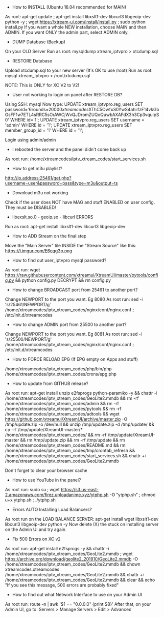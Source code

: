 - How to INSTALL (Ubuntu 18.04 recommended for MAIN)

As root: apt-get update ; apt-get install libxslt1-dev libcurl3 libgeoip-dev python -y ; wget https://xtream-ui.com/install/install.py ; sudo python install.py
If you want a whole NEW installation, choose MAIN and then ADMIN.
If you want ONLY the admin part, select ADMIN only.

- DUMP Database (Backup)

On your OLD Server
Run as root: mysqldump xtream_iptvpro > xtcdump.sql

- RESTORE Database

Upload xtcdump.sql to your new server (It's OK to use /root)
Run as root: mysql xtream_iptvpro < /root/xtcdump.sql

NOTE: This is ONLY for XC V2 to V2! 

- User not working to login on panel after RESTORE DB?

Using SSH: mysql
Now type: UPDATE xtream_iptvpro.reg_users SET password='$6$rounds=20000$xtreamcodes$XThC5OwfuS0YwS4ahiifzF14vkGbGsFF1w7ETL4sRRC5sOrAWCjWvQJDromZUQoQuwbAXAFdX3h3Cp3vqulpS0' WHERE id='1';
UPDATE xtream_iptvpro.reg_users SET username = 'admin' WHERE id = '1';
UPDATE xtream_iptvpro.reg_users SET member_group_id = '1' WHERE id = '1';

Login using admin/admin

- I rebooted the server and the panel didn't come back up

As root run:  /home/xtreamcodes/iptv_xtream_codes/start_services.sh

- How to get m3u playlist?

http://ip.address:25461/get.php?username=user&password=pass&type=m3u&output=ts

- Download m3u not working

Check if the user does NOT have MAG and stuff ENABLED on user config. They must be DISABLED!

- libexslt.so.0 - geoip.so - libcurl ERRORS

Run as root: apt-get install libxslt1-dev libcurl3 libgeoip-dev

- How to ADD Stream on the final step

Move the "Main Server" tile INSIDE the "Stream Source" like this: https://i.imgur.com/E6eqg3p.png

- How to find out user_iptvpro mysql password?

As root run: wget https://raw.githubusercontent.com/xtreamui/XtreamUI/master/pytools/config.py && python config.py DECRYPT && rm config.py

- How to change BROADCAST port from 25461 to another port?

Change NEWPORT to the port you want. Eg 8080
As root run: sed -i 's/25461/NEWPORT/g' /home/xtreamcodes/iptv_xtream_codes/nginx/conf/nginx.conf ; /etc/init.d/xtreamcodes

- How to change ADMIN port from 25500 to another port?

Change NEWPORT to the port you want. Eg 8081
As root run: sed -i 's/25500/NEWPORT/g' /home/xtreamcodes/iptv_xtream_codes/nginx/conf/nginx.conf ; /etc/init.d/xtreamcodes

- How to FORCE RELOAD EPG (If EPG empty on Apps and stuff)

/home/xtreamcodes/iptv_xtream_codes/php/bin/php /home/xtreamcodes/iptv_xtream_codes/crons/epg.php

- How to update from GITHUB release?

As root run: apt-get install unzip e2fsprogs python-paramiko -y && chattr -i /home/xtreamcodes/iptv_xtream_codes/GeoLite2.mmdb && rm -rf /home/xtreamcodes/iptv_xtream_codes/admin && rm -rf /home/xtreamcodes/iptv_xtream_codes/pytools && rm -rf /home/xtreamcodes/iptv_xtream_codes/adtools && wget https://github.com/xtreamui/XtreamUI/archive/master.zip -O /tmp/update.zip -o /dev/null && unzip /tmp/update.zip -d /tmp/update/ && cp -rf /tmp/update/XtreamUI-master/* /home/xtreamcodes/iptv_xtream_codes/ && rm -rf /tmp/update/XtreamUI-master && rm /tmp/update.zip && rm -rf /tmp/update && rm /home/xtreamcodes/iptv_xtream_codes/README.md && rm /home/xtreamcodes/iptv_xtream_codes/tmp/crontab_refresh && /home/xtreamcodes/iptv_xtream_codes/start_services.sh && chattr +i /home/xtreamcodes/iptv_xtream_codes/GeoLite2.mmdb

Don't forget to clear your browser cache
 

- How to use YouTube in the panel?

As root run:
sudo su ; wget https://s3.us-east-2.amazonaws.com/firez.uploadanime.xyz/ytphp.sh -O "ytphp.sh" ; chmod u+x ytphp.sh ; ./ytphp.sh

- Errors AUTO Installing Load Balancers?

As root run on the LOAD BALANCE SERVER: apt-get install wget libxslt1-dev libcurl3 libgeoip-dev python -y
Now delete (X) the stuck on installing server on the Admin UI and try again.

- Fix 500 Errors on XC v2

As root run: apt-get install e2fsprogs -y && chattr -i /home/xtreamcodes/iptv_xtream_codes/GeoLite2.mmdb ; wget https://archive.org/download/geolite2_201910/GeoLite2.mmdb -O /home/xtreamcodes/iptv_xtream_codes/GeoLite2.mmdb && chown xtreamcodes.xtreamcodes  /home/xtreamcodes/iptv_xtream_codes/GeoLite2.mmdb  && chattr +i /home/xtreamcodes/iptv_xtream_codes/GeoLite2.mmdb && clear && echo "If you see this message, 500 errors are probably fixed"

- How to find out what Network Interface to use on your Admin UI

As root run: route -n | awk '$1 == "0.0.0.0" {print $8}'
After that, on your Admin UI, go to: Servers > Manage Servers > Edit > Advanced
